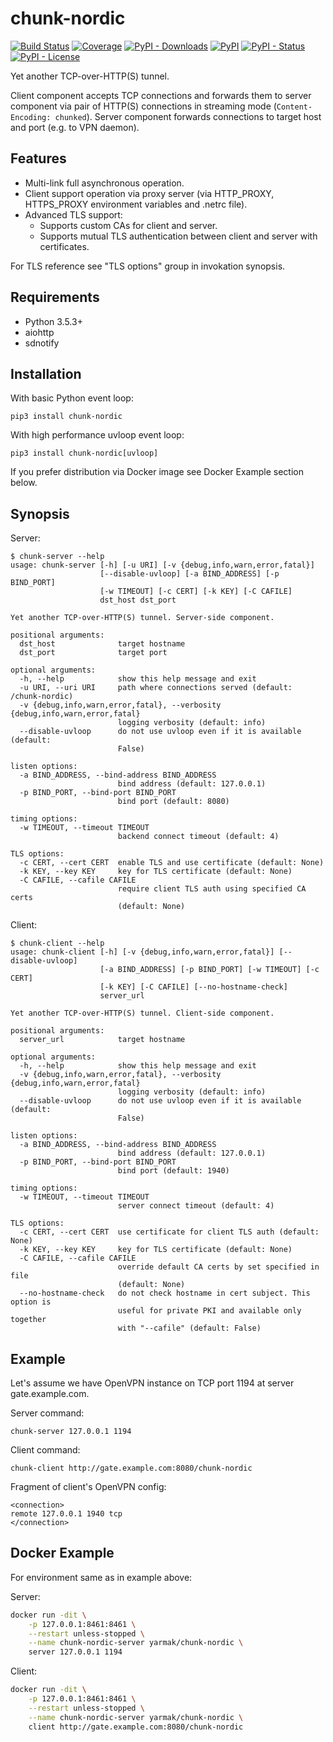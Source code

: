 chunk-nordic
============

[![Build Status](https://travis-ci.org/Snawoot/chunk-nordic.svg?branch=master)](https://travis-ci.org/Snawoot/chunk-nordic) [![Coverage](https://img.shields.io/badge/coverage-100%25-4dc71f.svg)](https://travis-ci.org/Snawoot/chunk-nordic) [![PyPI - Downloads](https://img.shields.io/pypi/dm/chunk-nordic.svg?color=4dc71f&label=PyPI%20downloads)](https://pypistats.org/packages/chunk-nordic) [![PyPI](https://img.shields.io/pypi/v/chunk-nordic.svg)](https://pypi.org/project/chunk-nordic/) [![PyPI - Status](https://img.shields.io/pypi/status/chunk-nordic.svg)](https://pypi.org/project/chunk-nordic/) [![PyPI - License](https://img.shields.io/pypi/l/chunk-nordic.svg?color=4dc71f)](https://pypi.org/project/chunk-nordic/)

Yet another TCP-over-HTTP(S) tunnel.

Client component accepts TCP connections and forwards them to server component via pair of HTTP(S) connections in streaming mode (`Content-Encoding: chunked`). Server component forwards connections to target host and port (e.g. to VPN daemon).

## Features

* Multi-link full asynchronous operation.
* Client support operation via proxy server (via HTTP\_PROXY, HTTPS\_PROXY environment variables and .netrc file).
* Advanced TLS support:
  * Supports custom CAs for client and server.
  * Supports mutual TLS authentication between client and server with certificates.

For TLS reference see "TLS options" group in invokation synopsis.

## Requirements

* Python 3.5.3+
* aiohttp
* sdnotify

## Installation

With basic Python event loop:

```
pip3 install chunk-nordic
```

With high performance uvloop event loop:

```
pip3 install chunk-nordic[uvloop]
```

If you prefer distribution via Docker image see Docker Example section below.

## Synopsis

Server:

```
$ chunk-server --help
usage: chunk-server [-h] [-u URI] [-v {debug,info,warn,error,fatal}]
                    [--disable-uvloop] [-a BIND_ADDRESS] [-p BIND_PORT]
                    [-w TIMEOUT] [-c CERT] [-k KEY] [-C CAFILE]
                    dst_host dst_port

Yet another TCP-over-HTTP(S) tunnel. Server-side component.

positional arguments:
  dst_host              target hostname
  dst_port              target port

optional arguments:
  -h, --help            show this help message and exit
  -u URI, --uri URI     path where connections served (default: /chunk-nordic)
  -v {debug,info,warn,error,fatal}, --verbosity {debug,info,warn,error,fatal}
                        logging verbosity (default: info)
  --disable-uvloop      do not use uvloop even if it is available (default:
                        False)

listen options:
  -a BIND_ADDRESS, --bind-address BIND_ADDRESS
                        bind address (default: 127.0.0.1)
  -p BIND_PORT, --bind-port BIND_PORT
                        bind port (default: 8080)

timing options:
  -w TIMEOUT, --timeout TIMEOUT
                        backend connect timeout (default: 4)

TLS options:
  -c CERT, --cert CERT  enable TLS and use certificate (default: None)
  -k KEY, --key KEY     key for TLS certificate (default: None)
  -C CAFILE, --cafile CAFILE
                        require client TLS auth using specified CA certs
                        (default: None)
```

Client:

```
$ chunk-client --help
usage: chunk-client [-h] [-v {debug,info,warn,error,fatal}] [--disable-uvloop]
                    [-a BIND_ADDRESS] [-p BIND_PORT] [-w TIMEOUT] [-c CERT]
                    [-k KEY] [-C CAFILE] [--no-hostname-check]
                    server_url

Yet another TCP-over-HTTP(S) tunnel. Client-side component.

positional arguments:
  server_url            target hostname

optional arguments:
  -h, --help            show this help message and exit
  -v {debug,info,warn,error,fatal}, --verbosity {debug,info,warn,error,fatal}
                        logging verbosity (default: info)
  --disable-uvloop      do not use uvloop even if it is available (default:
                        False)

listen options:
  -a BIND_ADDRESS, --bind-address BIND_ADDRESS
                        bind address (default: 127.0.0.1)
  -p BIND_PORT, --bind-port BIND_PORT
                        bind port (default: 1940)

timing options:
  -w TIMEOUT, --timeout TIMEOUT
                        server connect timeout (default: 4)

TLS options:
  -c CERT, --cert CERT  use certificate for client TLS auth (default: None)
  -k KEY, --key KEY     key for TLS certificate (default: None)
  -C CAFILE, --cafile CAFILE
                        override default CA certs by set specified in file
                        (default: None)
  --no-hostname-check   do not check hostname in cert subject. This option is
                        useful for private PKI and available only together
                        with "--cafile" (default: False)
```

## Example

Let's assume we have OpenVPN instance on TCP port 1194 at server gate.example.com.

Server command:

```
chunk-server 127.0.0.1 1194
```

Client command:

```
chunk-client http://gate.example.com:8080/chunk-nordic
```

Fragment of client's OpenVPN config:

```
<connection>
remote 127.0.0.1 1940 tcp
</connection>
```

## Docker Example

For environment same as in example above:

Server:

```bash
docker run -dit \
    -p 127.0.0.1:8461:8461 \
    --restart unless-stopped \
    --name chunk-nordic-server yarmak/chunk-nordic \
    server 127.0.0.1 1194
```

Client:

```bash
docker run -dit \
    -p 127.0.0.1:8461:8461 \
    --restart unless-stopped \
    --name chunk-nordic-server yarmak/chunk-nordic \
    client http://gate.example.com:8080/chunk-nordic
```
